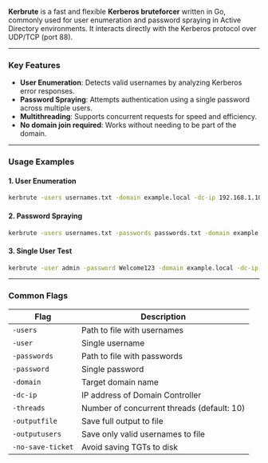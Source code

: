 **Kerbrute** is a fast and flexible **Kerberos bruteforcer** written in Go, commonly used for user enumeration and password spraying in Active Directory environments. It interacts directly with the Kerberos protocol over UDP/TCP (port 88).


---

### Key Features

- **User Enumeration**: Detects valid usernames by analyzing Kerberos error responses.
- **Password Spraying**: Attempts authentication using a single password across multiple users.
- **Multithreading**: Supports concurrent requests for speed and efficiency.
- **No domain join required**: Works without needing to be part of the domain.

---

### Usage Examples

#### 1. **User Enumeration**

```bash
kerbrute -users usernames.txt -domain example.local -dc-ip 192.168.1.10
```

#### 2. **Password Spraying**

```bash
kerbrute -users usernames.txt -passwords passwords.txt -domain example.local -dc-ip 192.168.1.10
```

#### 3. **Single User Test**

```bash
kerbrute -user admin -password Welcome123 -domain example.local -dc-ip 192.168.1.10
```

---

### Common Flags

|Flag|Description|
|---|---|
|`-users`|Path to file with usernames|
|`-user`|Single username|
|`-passwords`|Path to file with passwords|
|`-password`|Single password|
|`-domain`|Target domain name|
|`-dc-ip`|IP address of Domain Controller|
|`-threads`|Number of concurrent threads (default: 10)|
|`-outputfile`|Save full output to file|
|`-outputusers`|Save only valid usernames to file|
|`-no-save-ticket`|Avoid saving TGTs to disk|
